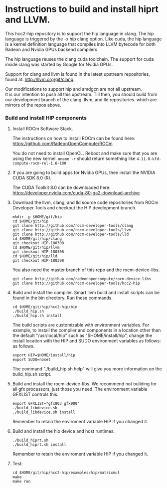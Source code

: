 # Instructions to build and install hiprt and LLVM.

This hcc2-hip repository is to support the hip language in clang. 
The hip language is triggered by the -x hip clang option.
Like cuda, the hip language is a kernel definition language
that compiles into LLVM bytecode for both Radeon and Nvidia
GPUs backend compilers. 

The hip language reuses the clang cuda toolchain.
The support for cuda inside clang was started by Google for Nvidia
GPUs.  

Support for clang and llvm is found in the latest upstream 
repositories, found at:
<http://llvm.org/git/clang>.

Our modifications to support hip and amdgcn are not all upstream.  
It is our intention to push all this upstream. Till then, you should 
build from our development branch of the clang, llvm, and lld repositories. 
which are mirrors of the repos above. 

### Build and install HIP components

1.  Install ROCm Software Stack.

    The instructions on how to install ROCm can be found here:
    <https://github.com/RadeonOpenCompute/ROCm>

    You do not need to install OpenCL. Reboot and make sure that you
    are using the new kernel.  `uname -r` should return something
    like `4.11.0-kfd-compute-rocm-rel-1.6-180`

2.  If you are going to build apps for Nvidia GPUs, then install the 
    NVIDIA CUDA SDK 8.0 (R).

    The CUDA Toolkit 8.0 can be downloaded here:
    <https://developer.nvidia.com/cuda-80-ga2-download-archive>

3.  Download the llvm, clang, and lld source code repositories from ROCm
    Developer Tools and checkout the HIP development branch.
    ```console
    mkdir -p $HOME/git/hip
    cd $HOME/git/hip
    git clone http://github.com/rocm-developer-tools/clang
    git clone http://github.com/rocm-developer-tools/llvm
    git clone http://github.com/rocm-developer-tools/lld
    cd $HOME/git/hip/clang
    git checkout HIP-180308
    cd $HOME/git/hip/llvm
    git checkout HIP-180308
    cd $HOME/git/hip/lld
    git checkout HIP-180308
    ```
    You also need the master branch of this repo and the rocm-device-libs.
    ```console
    git clone http://github.com/radeonopencompute/rocm-device-libs
    git clone http://github.com/rocm-developer-tools/hcc2-hip
    ```
4.  Build and install the compiler.
    Smart llvm build and install scripts can be found in the bin directory.
    Run these commands.
    ```console
    cd $HOME/git/hip/hcc2-hip/bin
    ./build_hip.sh
    ./build_hip.sh install
    ```
    The build scripts are customizable with environment variables. For example,
    to install the compiler and components in a location other than the default
    "/usr/local/hip" such as "$HOME/install/hip", change the install location 
    with the HIP and SUDO environment variables as follows:
    as follows. 
    ```console
    export HIP=$HOME/install/hip
    export SUDO=noset
    ```
    The command "./build_hip.sh help" will give you more information on the 
    build_hip.sh script. 

5.  Build and install the rocm-device-libs.
    We recommend not building for all gfx processors, just those you need.
    The environment variable GFXLIST controls this. 
    ```console
    export GFXLIST="gfx803 gfx900"
    ./build_libdevice.sh
    ./build_libdevice.sh install
    ```
    Remember to retain the enviroment variable HIP if you changed it.
6.  Build and install the hip device and host runtimes.
    ```console
    ./build_hiprt.sh
    ./build_hiprt.sh install
    ```
    Remember to retain the enviroment variable HIP if you changed it.
7. Test:
    ```console
    cd $HOME/git/hip/hcc2-hip/examples/hip/matrixmul
    make
    make run
    ```
			
